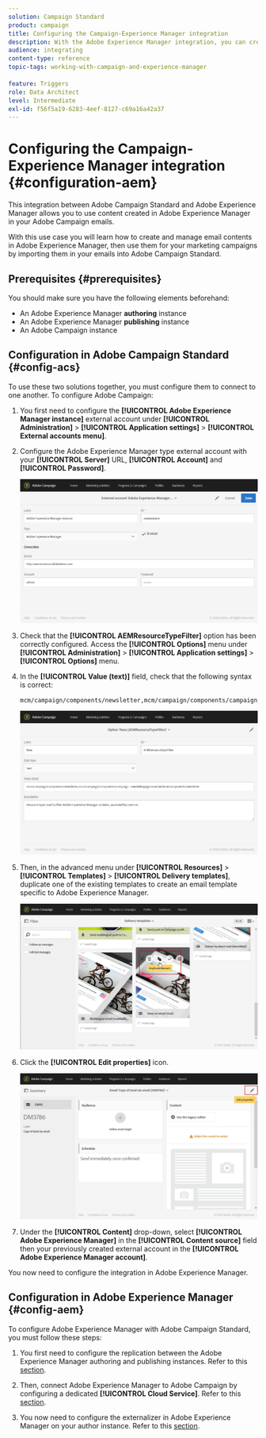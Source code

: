 ```yaml
---
solution: Campaign Standard
product: campaign
title: Configuring the Campaign-Experience Manager integration
description: With the Adobe Experience Manager integration, you can create content directly in AEM and use it later on in Adobe Campaign.
audience: integrating
content-type: reference
topic-tags: working-with-campaign-and-experience-manager

feature: Triggers
role: Data Architect
level: Intermediate
exl-id: f56f5a19-6283-4eef-8127-c69a16a42a37
---
```

# Configuring the Campaign-Experience Manager integration {#configuration-aem}

This integration between Adobe Campaign Standard and Adobe Experience Manager allows you to use content created in Adobe Experience Manager in your Adobe Campaign emails.

With this use case you will learn how to create and manage email contents in Adobe Experience Manager, then use them for your marketing campaigns by importing them in your emails into Adobe Campaign Standard.

## Prerequisites {#prerequisites}

You should make sure you have the following elements beforehand:

* An Adobe Experience Manager **authoring** instance
* An Adobe Experience Manager **publishing** instance
* An Adobe Campaign instance

## Configuration in Adobe Campaign Standard {#config-acs}

To use these two solutions together, you must configure them to connect to one another.
To configure Adobe Campaign:

1. You first need to configure the **[!UICONTROL Adobe Experience Manager instance]** external account under **[!UICONTROL Administration]** > **[!UICONTROL Application settings]** > **[!UICONTROL External accounts menu]**.

1. Configure the Adobe Experience Manager type external account with your **[!UICONTROL Server]** URL, **[!UICONTROL Account]** and **[!UICONTROL Password]**.

    ![](assets/aem_1.png)

1. Check that the **[!UICONTROL AEMResourceTypeFilter]** option has been correctly configured. Access the **[!UICONTROL Options]** menu under **[!UICONTROL Administration]** > **[!UICONTROL Application settings]** > **[!UICONTROL Options]** menu.

1. In the **[!UICONTROL Value (text)]** field, check that the following syntax is correct:

    ```
    mcm/campaign/components/newsletter,mcm/campaign/components/campaign_newsletterpage,mcm/neolane/components/newsletter
    ```

    ![](assets/aem_2.png)

1. Then, in the advanced menu under **[!UICONTROL Resources]** > **[!UICONTROL Templates]** > **[!UICONTROL Delivery templates]**, duplicate one of the existing templates to create an email template specific to Adobe Experience Manager.

    ![](assets/aem_3.png)

1. Click the **[!UICONTROL Edit properties]** icon.

    ![](assets/aem_4.png)

1. Under the **[!UICONTROL Content]** drop-down, select **[!UICONTROL Adobe Experience Manager]** in the **[!UICONTROL Content source]** field then your previously created external account in the **[!UICONTROL Adobe Experience Manager account]**.

You now need to configure the integration in Adobe Experience Manager.

## Configuration in Adobe Experience Manager {#config-aem}

To configure Adobe Experience Manager with Adobe Campaign Standard, you must follow these steps:

1. You first need to configure the replication between the Adobe Experience Manager authoring and publishing instances. Refer to this [section](https://experienceleague.adobe.com/docs/experience-manager-65/administering/integration/campaignstandard.html#configuring-adobe-experience-manager).

1. Then, connect Adobe Experience Manager to Adobe Campaign by configuring a dedicated **[!UICONTROL Cloud Service]**. Refer to this [section](https://experienceleague.adobe.com/docs/experience-manager-65/administering/integration/campaignstandard.html#connecting-aem-to-adobe-campaign).

1. You now need to configure the externalizer in Adobe Experience Manager on your author instance. Refer to this [section](https://experienceleague.adobe.com/docs/experience-manager-65/administering/integration/campaignstandard.html#configuring-the-externalizer).
